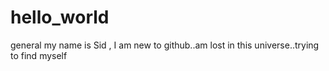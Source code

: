 # hello_world
general
my name is Sid , I am new to github..am lost in this universe..trying to find myself
